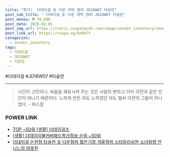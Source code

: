 ```yaml
--- 
title: "특가!  더데이걸 숏 다운 대박 점퍼 JD18W07 타슬란" 
post_sub_title: " 더데이걸 숏 다운 대박 점퍼 JD18W07 타슬란" 
post_money: ₩ 39,600 
post_date: 2020.02.01 
post_img_url: https://static.coupangcdn.com/image/vendor_inventory/images/2018/11/11/20/8/790b6b38-9f24-4044-bda3-9adf92f6dc97.jpg 
post_link_url: https://coupa.ng/bnRe7t 
categories: 
  - vendor_inventory 
tags: 
  - 더데이걸 
  - JD18W07 
  - 타슬란 
--- 
```

  #더데이걸 #JD18W07 #타슬란 
<hr> 

> 시간이 고민이나, 싸움을 쾌유시켜 주는 것은 사람이 변하고 이미 이전과 같은 인간이 아니기 때문이다. 노하게 만든 자도 노하였던 자도 벌써 이전의 그들이 아니었다. - 파스칼 


### POWER LINK

* <a href="https://blog.naver.com/an0733/221792444827" target="_blank"> TOP ~50위 [생활] 더데이걸즈</a>
* <a href="https://blog.naver.com/fasyy4321/221774944591" target="_blank"> [생활] 더데이이불커버패드특가정보 순위 ~50위</a>
* <a href="https://blog.naver.com/fasyy4321/221792545586" target="_blank">더데이걸 논현점 타슬란 숏 다운점퍼 짧은기장 겨울점퍼 스타일리쉬한 소녀취향 언니느낌 따뜻한</a>
